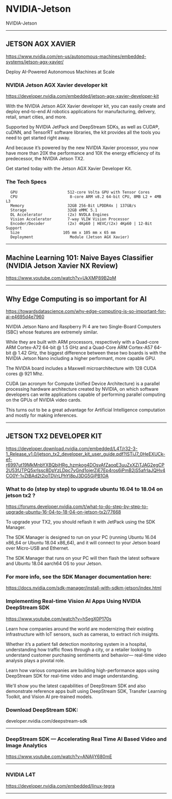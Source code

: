 # NVIDIA-Jetson
NVIDIA-Jetson


-------


## JETSON AGX XAVIER
https://www.nvidia.com/en-us/autonomous-machines/embedded-systems/jetson-agx-xavier/

Deploy AI-Powered Autonomous Machines at Scale

### NVIDIA Jetson AGX Xavier developer kit
https://developer.nvidia.com/embedded/jetson-agx-xavier-developer-kit

With the NVIDIA Jetson AGX Xavier developer kit, you can easily create and deploy end-to-end AI robotics applications for manufacturing, delivery, retail, smart cities, and more. 

Supported by NVIDIA JetPack and DeepStream SDKs, as well as CUDA®, cuDNN, and TensorRT software libraries, the kit provides all the tools you need to get started right away. 

And because it’s powered by the new NVIDIA Xavier processor, you now have more than 20X the performance and 10X the energy efficiency of its predecessor, the NVIDIA Jetson TX2. 

Get started today with the Jetson AGX Xavier Developer Kit.


### The Tech Specs
      GPU	                   512-core Volta GPU with Tensor Cores
      CPU                   	8-core ARM v8.2 64-bit CPU, 8MB L2 + 4MB L3
      Memory	               32GB 256-Bit LPDDR4x | 137GB/s
      Storage	               32GB eMMC 5.1
      DL Accelerator	       (2x) NVDLA Engines
      Vision Accelerator	   7-way VLIW Vision Processor
      Encoder/Decoder	       (2x) 4Kp60 | HEVC/(2x) 4Kp60 | 12-Bit Support
      Size	                 105 mm x 105 mm x 65 mm
      Deployment            	Module (Jetson AGX Xavier)
      
      
      
      
-------

## Machine Learning 101: Naive Bayes Classifier (NVIDIA Jetson Xavier NX Review)
https://www.youtube.com/watch?v=UkXMP89B2pM


-------

## Why Edge Computing is so important for AI
https://towardsdatascience.com/why-edge-computing-is-so-important-for-ai-e4695d4e7960

NVIDIA Jetson Nano and Raspberry Pi 4 are two Single-Board Computers (SBC) whose features are extremely similar. 

While they are built with ARM processors, respectively with a Quad-core ARM Cortex-A72 64-bit @ 1.5 GHz and a Quad-Core ARM Cortex-A57 64-bit @ 1.42 GHz, the biggest difference between these two boards is with the NVIDIA Jetson Nano including a higher performant, more capable GPU. 

The NVIDIA board includes a Maxwell microarchitecture with 128 CUDA cores @ 921 Mhz. 

CUDA (an acronym for Compute Unified Device Architecture) is a parallel processing hardware architecture created by NVIDIA, on which software developers can write applications capable of performing parallel computing on the GPUs of NVIDIA video cards. 

This turns out to be a great advantage for Artificial Intelligence computation and mostly for making inferences.





-------


## JETSON TX2 DEVELOPER KIT
https://developer.download.nvidia.com/embedded/L4T/r32-3-1_Release_v1.0/jetson_tx2_developer_kit_user_guide.pdf?ISTiJ7_0HeEXUCk-ef-r6997ut19MkMnbYXBQbjHRg_hzmkog4DOsvAfZaoqE3uuZxXZiTJAG2egCP2U53fJTPQ5xrIssc8DpYzLDpc7yGnd1ojerZjE7Ep4ros6iPmB2jS5afrIaJQHv4CO0Y-1vZtBAd2t2ioTDVrLPhYl8pJ3DG5GjPB1OA




      
### What to do (step by step) to upgrade ubuntu 16.04 to 18.04 on jetson tx2 ?
https://forums.developer.nvidia.com/t/what-to-do-step-by-step-to-upgrade-ubuntu-16-04-to-18-04-on-jetson-tx2/77668


To upgrade your TX2, you should reflash it with JetPack using the SDK Manager. 

The SDK Manager is designed to run on your PC (running Ubuntu 16.04 x86_64 or Ubuntu 18.04 x86_64), and it will connect to your Jetson board over Micro-USB and Ethernet. 

The SDK Manager that runs on your PC will then flash the latest software and Ubuntu 18.04 aarch64 OS to your Jetson.

### For more info, see the SDK Manager documentation here: 
https://docs.nvidia.com/sdk-manager/install-with-sdkm-jetson/index.html 


### Implementing Real-time Vision AI Apps Using NVIDIA DeepStream SDK
https://www.youtube.com/watch?v=hSegX0P170s


Learn how companies around the world are modernizing their existing infrastructure with IoT sensors, such as cameras, to extract rich insights. 

Whether it’s a patient fall detection monitoring system in a hospital, understanding how traffic flows through a city, or a retailer looking to understand customer purchasing sentiments and behavior— real-time video analysis plays a pivotal role. 

Learn how various companies are building high-performance apps using DeepStream SDK for real-time video and image understanding. 

We'll show you the latest capabilities of DeepStream SDK and also demonstrate reference apps built using DeepStream SDK, Transfer Learning Toolkit, and Vision AI pre-trained models.

### Download DeepStream SDK:
developer.nvidia.com/deepstream-sdk



-------

### DeepStream SDK — Accelerating Real Time AI Based Video and Image Analytics
https://www.youtube.com/watch?v=ANAljY680mE

-------


### NVIDIA L4T
https://developer.nvidia.com/embedded/linux-tegra

-------


